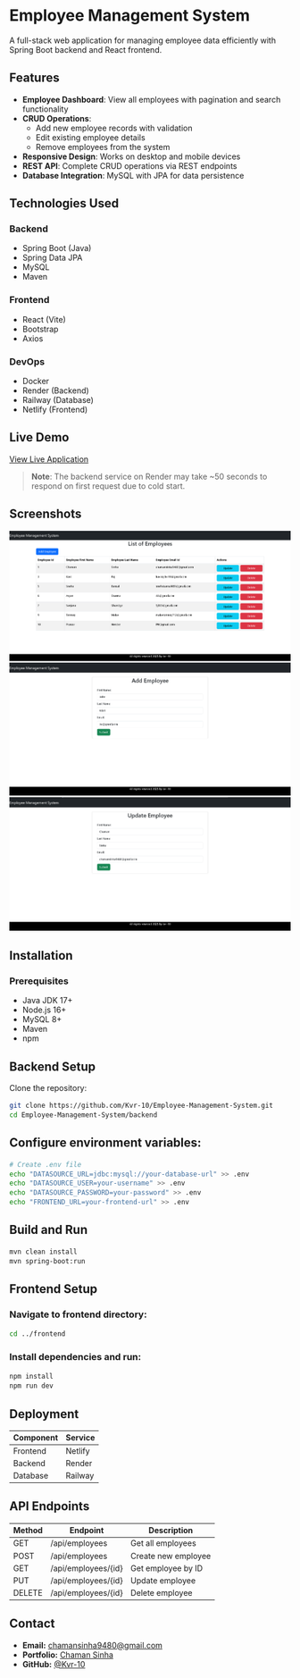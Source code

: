 # Employee Management System

A full-stack web application for managing employee data efficiently with Spring Boot backend and React frontend.

## Features

- **Employee Dashboard**: View all employees with pagination and search functionality
- **CRUD Operations**:
  - Add new employee records with validation
  - Edit existing employee details
  - Remove employees from the system
- **Responsive Design**: Works on desktop and mobile devices
- **REST API**: Complete CRUD operations via REST endpoints
- **Database Integration**: MySQL with JPA for data persistence

## Technologies Used

### Backend
- Spring Boot (Java)
- Spring Data JPA
- MySQL
- Maven

### Frontend
- React (Vite)
- Bootstrap
- Axios

### DevOps
- Docker
- Render (Backend)
- Railway (Database)
- Netlify (Frontend)

## Live Demo

[View Live Application](https://ems-springboot-application-kvr10.netlify.app/)

> **Note**: The backend service on Render may take ~50 seconds to respond on first request due to cold start.

## Screenshots

![Dashboard](screenshots/dashboard.png)
![Add Employee](screenshots/add-employee.png)
![Update Employee](screenshots/update-employee.png)

## Installation

### Prerequisites
- Java JDK 17+
- Node.js 16+
- MySQL 8+
- Maven
- npm

## Backend Setup

Clone the repository:
```bash
git clone https://github.com/Kvr-10/Employee-Management-System.git
cd Employee-Management-System/backend
```
## Configure environment variables:

```bash
# Create .env file
echo "DATASOURCE_URL=jdbc:mysql://your-database-url" >> .env
echo "DATASOURCE_USER=your-username" >> .env
echo "DATASOURCE_PASSWORD=your-password" >> .env
echo "FRONTEND_URL=your-frontend-url" >> .env
```

## Build and Run

```bash
mvn clean install
mvn spring-boot:run
```

## Frontend Setup

### Navigate to frontend directory:

```bash
cd ../frontend
```

### Install dependencies and run:

```bash
npm install
npm run dev
```

## Deployment

| Component  | Service  |
|------------|---------|
| Frontend   | Netlify |
| Backend    | Render  |
| Database   | Railway |

## API Endpoints

| Method | Endpoint               | Description          |
|--------|------------------------|----------------------|
| GET    | /api/employees         | Get all employees   |
| POST   | /api/employees         | Create new employee |
| GET    | /api/employees/{id}    | Get employee by ID  |
| PUT    | /api/employees/{id}    | Update employee     |
| DELETE | /api/employees/{id}    | Delete employee     |

## Contact

- **Email:** chamansinha9480@gmail.com
- **Portfolio:** [Chaman Sinha](https://kvr-10.github.io)
- **GitHub:** [@Kvr-10](https://github.com/Kvr-10)

